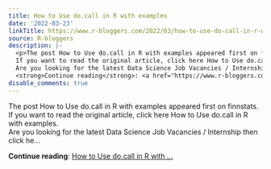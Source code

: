 ```yaml
---
title: How to Use do.call in R with examples
date: '2022-03-23'
linkTitle: https://www.r-bloggers.com/2022/03/how-to-use-do-call-in-r-with-examples/
source: R-bloggers
description: |-
  <p>The post How to Use do.call in R with examples appeared first on finnstats.<br />
  If you want to read the original article, click here How to Use do.call in R with examples.<br />
  Are you looking for the latest Data Science Job Vacancies / Internship then click he...</p>
  <strong>Continue reading</strong>: <a href="https://www.r-bloggers.com/2022/03/how-to-use-do-call-in-r-with-examples/">How to Use do.call in R with ...
disable_comments: true
---
```

<p>The post How to Use do.call in R with examples appeared first on finnstats.<br />
If you want to read the original article, click here How to Use do.call in R with examples.<br />
Are you looking for the latest Data Science Job Vacancies / Internship then click he...</p>
<strong>Continue reading</strong>: <a href="https://www.r-bloggers.com/2022/03/how-to-use-do-call-in-r-with-examples/">How to Use do.call in R with ...